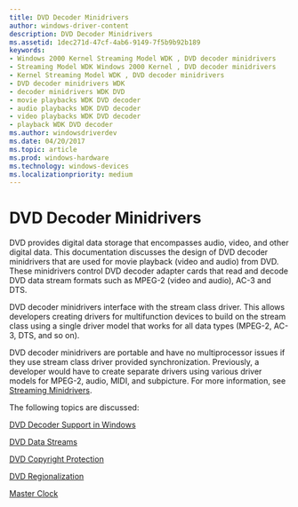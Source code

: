 ```yaml
---
title: DVD Decoder Minidrivers
author: windows-driver-content
description: DVD Decoder Minidrivers
ms.assetid: 1dec271d-47cf-4ab6-9149-7f5b9b92b189
keywords:
- Windows 2000 Kernel Streaming Model WDK , DVD decoder minidrivers
- Streaming Model WDK Windows 2000 Kernel , DVD decoder minidrivers
- Kernel Streaming Model WDK , DVD decoder minidrivers
- DVD decoder minidrivers WDK
- decoder minidrivers WDK DVD
- movie playbacks WDK DVD decoder
- audio playbacks WDK DVD decoder
- video playbacks WDK DVD decoder
- playback WDK DVD decoder
ms.author: windowsdriverdev
ms.date: 04/20/2017
ms.topic: article
ms.prod: windows-hardware
ms.technology: windows-devices
ms.localizationpriority: medium
---
```


# DVD Decoder Minidrivers





DVD provides digital data storage that encompasses audio, video, and other digital data. This documentation discusses the design of DVD decoder minidrivers that are used for movie playback (video and audio) from DVD. These minidrivers control DVD decoder adapter cards that read and decode DVD data stream formats such as MPEG-2 (video and audio), AC-3 and DTS.

DVD decoder minidrivers interface with the stream class driver. This allows developers creating drivers for multifunction devices to build on the stream class using a single driver model that works for all data types (MPEG-2, AC-3, DTS, and so on).

DVD decoder minidrivers are portable and have no multiprocessor issues if they use stream class driver provided synchronization. Previously, a developer would have to create separate drivers using various driver models for MPEG-2, audio, MIDI, and subpicture. For more information, see [Streaming Minidrivers](streaming-minidrivers2.md).

The following topics are discussed:

[DVD Decoder Support in Windows](dvd-decoder-support-in-windows.md)

[DVD Data Streams](dvd-data-streams.md)

[DVD Copyright Protection](dvd-copyright-protection.md)

[DVD Regionalization](dvd-regionalization.md)

[Master Clock](master-clock.md)

 

 




